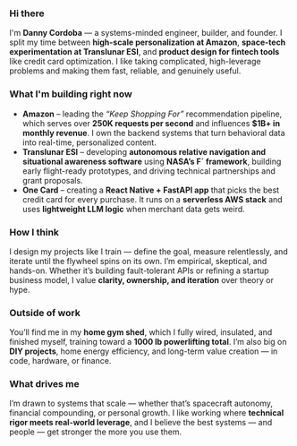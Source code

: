 ### Hi there
I'm **Danny Cordoba** — a systems-minded engineer, builder, and founder. I split my time between **high-scale personalization at Amazon**, **space-tech experimentation at Translunar ESI**, and **product design for fintech tools** like credit card optimization. I like taking complicated, high-leverage problems and making them fast, reliable, and genuinely useful.

### What I'm building right now
- **Amazon** – leading the *“Keep Shopping For”* recommendation pipeline, which serves over **250K requests per second** and influences **$1B+ in monthly revenue**. I own the backend systems that turn behavioral data into real-time, personalized content.
- **Translunar ESI** – developing **autonomous relative navigation and situational awareness software** using **NASA’s F´ framework**, building early flight-ready prototypes, and driving technical partnerships and grant proposals.
- **One Card** – creating a **React Native + FastAPI app** that picks the best credit card for every purchase. It runs on a **serverless AWS stack** and uses **lightweight LLM logic** when merchant data gets weird.

### How I think
I design my projects like I train — define the goal, measure relentlessly, and iterate until the flywheel spins on its own. I’m empirical, skeptical, and hands-on. Whether it’s building fault-tolerant APIs or refining a startup business model, I value **clarity, ownership, and iteration** over theory or hype.

### Outside of work
You’ll find me in my **home gym shed**, which I fully wired, insulated, and finished myself, training toward a **1000 lb powerlifting total**. I’m also big on **DIY projects**, home energy efficiency, and long-term value creation — in code, hardware, or finance.

### What drives me
I’m drawn to systems that scale — whether that’s spacecraft autonomy, financial compounding, or personal growth. I like working where **technical rigor meets real-world leverage**, and I believe the best systems — and people — get stronger the more you use them.
